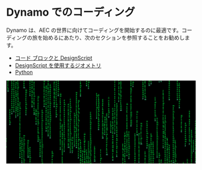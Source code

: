 # Dynamo でのコーディング

Dynamo は、AEC の世界に向けてコーディングを開始するのに最適です。コーディングの旅を始めるにあたり、次のセクションを参照することをお勧めします。

* [コード ブロックと DesignScript](8-1\_code-blocks-and-design-script/)
* [DesignScript を使用するジオメトリ](8-2\_geometry-with-design-script/)
* [Python](8-3\_python/)

![](./images/image(17).png)
